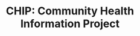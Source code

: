 ---
locale: en
title: "CHIP: Community Health Information Project"
image: /images/oauth.png
primaryText: This is an organisation to do X, Y and Z. This is great!
primaryImage: /images/oauth.png
---